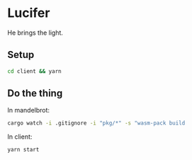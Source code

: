 # Lucifer

He brings the light.

## Setup

```bash
cd client && yarn
```

## Do the thing

In mandelbrot:

```bash
cargo watch -i .gitignore -i "pkg/*" -s "wasm-pack build
```

In client:

```bash
yarn start
```
